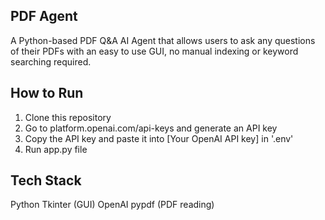 ## PDF Agent
A Python-based PDF Q&A AI Agent that allows users to ask any questions of their PDFs with an easy to use GUI, no manual indexing or keyword searching required.

## How to Run
1) Clone this repository
2) Go to platform.openai.com/api-keys and generate an API key
3) Copy the API key and paste it into [Your OpenAI API key] in '.env'
4) Run app.py file

## Tech Stack
Python
Tkinter (GUI)
OpenAI
pypdf (PDF reading)
